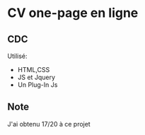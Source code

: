 # CV one-page en ligne

## CDC

Utilisé:
* HTML,CSS
* JS et Jquery
* Un Plug-In Js

## Note
J'ai obtenu 17/20 à ce projet

